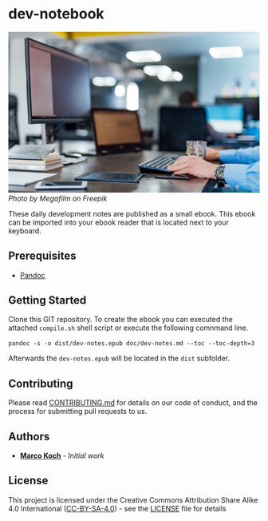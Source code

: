 # dev-notebook
![GitHub Logo](/doc/images/ebook-keyboard.jpg)
*Photo by Megafilm on Freepik*

These daily development notes are published as a small ebook. This ebook can be imported into your ebook reader that is located next to your keyboard.

## Prerequisites

* [Pandoc](https://pandoc.org)

## Getting Started

Clone this GIT repository. To create the ebook you can executed the attached `compile.sh` shell script or execute the following comnmand line.

````shell
pandoc -s -o dist/dev-notes.epub doc/dev-notes.md --toc --toc-depth=3
````

Afterwards the `dev-notes.epub` will be located in the `dist` subfolder.

## Contributing

Please read [CONTRIBUTING.md](https://gist.github.com/PurpleBooth/b24679402957c63ec426) for details on our code of conduct, and the process for submitting pull requests to us.

## Authors

* **[Marco Koch](https://github.com/markoch)** - *Initial work*

## License

This project is licensed under the Creative Commons Attribution Share Alike 4.0 International ([CC-BY-SA-4.0](https://creativecommons.org/licenses/by-sa/4.0)) - see the [LICENSE](LICENSE) file for details
